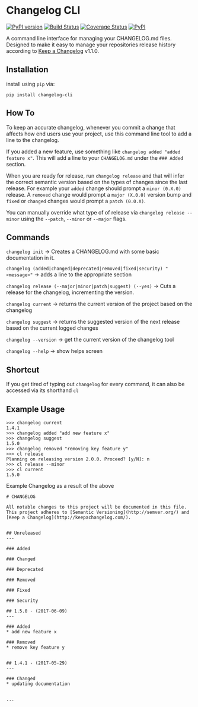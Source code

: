# Changelog CLI

[![PyPI version](https://badge.fury.io/py/changelog-cli.svg)](https://badge.fury.io/py/changelog-cli)
[![Build Status](https://github.com/mc706/changelog-cli/workflows/Tests/badge.svg)](https://github.com/mc706/changelog-cli/actions?query=workflow%3ATests)
[![Coverage Status](https://coveralls.io/repos/github/mc706/changelog-cli/badge.svg?branch=master)](https://coveralls.io/github/mc706/changelog-cli?branch=master)
[![PyPI](https://img.shields.io/pypi/pyversions/changelog-cli.svg)](https://pypi.org/project/changelog-cli/)


A command line interface for managing your CHANGELOG.md files. Designed to make it easy to manage your repositories
release history according to [Keep a Changelog](http://keepachangelog.com/) v1.1.0.

## Installation
install using `pip` via:

```
pip install changelog-cli
```


## How To
To keep an accurate changelog, whenever you commit a change that affects how end users use
your project, use this command line tool to add a line to the changelog.

If you added a new feature, use something like `changelog added "added feature x"`. This will add a
line to your `CHANGELOG.md` under the `### Added` section.

When you are ready for release, run `changelog release` and that will infer the correct semantic
version based on the types of changes since the last release. For example your `added` change should
prompt a `minor (0.X.0)` release. A `removed` change would prompt a `major (X.0.0)` version bump and `fixed` or `changed` changes
 would prompt a `patch (0.0.X)`.

You can manually override what type of of release via `changelog release --minor` using the `--patch`, `--minor` or `--major`
flags.


## Commands
`changelog init` -> Creates a CHANGELOG.md with some basic documentation in it.

`changelog (added|changed|deprecated|removed|fixed|security) "<message>"` -> adds a line to the appropriate section

`changelog release (--major|minor|patch|suggest) (--yes)` -> Cuts a release for the changelog, incrementing the version.

`changelog current` -> returns the current version of the project based on the changelog

`changelog suggest` -> returns the suggested version of the next release based on the current logged changes

`changelog --version` -> get the current version of the changelog tool

`changelog --help` -> show helps screen

## Shortcut
If you get tired of typing out `changelog` for every command, it can also be accessed via its shorthand `cl`

## Example Usage
```
>>> changelog current
1.4.1
>>> changelog added "add new feature x"
>>> changelog suggest
1.5.0
>>> changelog removed "removing key feature y"
>>> cl release
Planning on releasing version 2.0.0. Proceed? [y/N]: n
>>> cl release --minor
>>> cl current
1.5.0
```

Example Changelog as a result of the above

```
# CHANGELOG

All notable changes to this project will be documented in this file.
This project adheres to [Semantic Versioning](http://semver.org/) and [Keep a Changelog](http://keepachangelog.com/).


## Unreleased
---

### Added

### Changed

### Deprecated

### Removed

### Fixed

### Security

## 1.5.0 - (2017-06-09)
---

### Added
* add new feature x

### Removed
* remove key feature y


## 1.4.1 - (2017-05-29)
---

### Changed
* updating documentation


...
```
